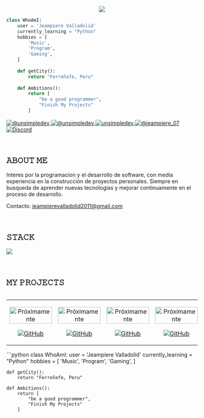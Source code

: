 <!-- Typing SVG by DenverCoder1 - https://github.com/DenverCoder1/readme-typing-svg -->
<p align="center">
  <a href="https://github.com/DenverCoder1/readme-typing-svg">
    <img src="https://readme-typing-svg.herokuapp.com?lines=Jeampiere+Valladolid%3B+Hello+World%3B+Ferre%C3%B1afe-Per%C3%BA&center=true&width=500&height=60">
  </a>
</p>

```python
class WhoAmI:
    user = 'Jeampiere Valladolid'  
    currently_learning = "Python"          
    hobbies = [                                
        'Music',
        'Program',
        'Gaming',
    ]
   
    def getCity():
        return "Ferreñafe, Peru"         
   
    def Ambitions():
        return [
            "be a good programmer",
            "Finish My Projects"
        ]
```
<p align="left">
  <a href="https://www.youtube.com/@JeampiereSmithValladolidVe-p8f" target="blank">
    <img align="center" src="https://img.shields.io/badge/YouTube-FF0000?style=for-the-badge&logo=youtube&logoColor=white" alt="@unsimpledev" />
  </a>
  <a href="https://www.tiktok.com/@jeampiere07" target="blank">
    <img align="center" src="https://img.shields.io/badge/TikTok-000000?style=for-the-badge&logo=tiktok&logoColor=white" alt="@unsimpledev" />
  </a>
  <a href="https://fb.com/jeampierevalladolid" target="blank">
    <img align="center" src="https://img.shields.io/badge/Facebook-1877F2?style=for-the-badge&logo=facebook&logoColor=white" alt="unsimpledev" />
  </a>
  <a href="https://www.instagram.com/jeampiere_07" target="blank">
    <img align="center" src="https://img.shields.io/badge/Instagram-E4405F?style=for-the-badge&logo=instagram&logoColor=white" alt="@jeampiere_07" />
  </a>
  <a href="https://discord.com/users/1205570654720491545" target="blank">
    <img align="center" src="https://img.shields.io/badge/Discord-5865F2?style=for-the-badge&logo=discord&logoColor=white" alt="Discord" />
  </a>
</p>

<br>
<h2>𝙰𝙱𝙾𝚄𝚃 𝙼𝙴</h2>
<!--Intro start-->

<p align="left">
Interes por la programacion y el desarrollo de software, con media experiencia en la construcción de proyectos personales. Siempre en busqueda de aprender nuevas tecnologías y mejorar continuamente en el proceso de desarrollo.

Contacto: jeampierevalladolid2011@gmail.com
<!--Intro end-->
  </p>
<br>

<h2>𝚂𝚃𝙰𝙲𝙺</h2>
<!--tech stack icons-->
<p align="left">
  <a href="https://skillicons.dev">
    <img src="https://skillicons.dev/icons?i=vscode,html,py,css&perline=4" />
  </a>
</p>
<br>

<!--tech stack icons-->
<div id="proyectos">
<h2>𝙼𝚈 𝙿𝚁𝙾𝙹𝙴𝙲𝚃𝚂</h2>

<table align="left">
<tr border="none">

  <td width="25%" align="center">
    <p align="center">
      <img align="center" width="100%" src="https://via.placeholder.com/300x200?text=Pr%C3%B3ximamente" alt="Próximamente" />
    </p>
    <p align="center">
      <a href="https://github.com/JeampiereValladolid" target="blank">
        <img align="center" src="https://img.shields.io/badge/GitHub-100000?style=for-the-badge&logo=github&logoColor=white" alt="GitHub" />
      </a>
    </p>       
  </td>

  <td width="25%" align="center">
    <p align="center">
      <img align="center" width="100%" src="https://via.placeholder.com/300x200?text=Pr%C3%B3ximamente" alt="Próximamente" />
    </p>
    <p align="center">
      <a href="https://github.com/JeampiereValladolid" target="blank">
        <img align="center" src="https://img.shields.io/badge/GitHub-100000?style=for-the-badge&logo=github&logoColor=white" alt="GitHub" />
      </a>
    </p>       
  </td>

  <td width="25%" align="center">
    <p align="center">
      <img align="center" width="100%" src="https://via.placeholder.com/300x200?text=Pr%C3%B3ximamente" alt="Próximamente" />
    </p>
    <p align="center">
      <a href="https://github.com/JeampiereValladolid" target="blank">
        <img align="center" src="https://img.shields.io/badge/GitHub-100000?style=for-the-badge&logo=github&logoColor=white" alt="GitHub" />
      </a>
    </p>       
  </td>

  <td width="25%" align="center">
    <p align="center">
      <img align="center" width="100%" src="https://via.placeholder.com/300x200?text=Pr%C3%B3ximamente" alt="Próximamente" />
    </p>
    <p align="center">
      <a href="https://github.com/JeampiereValladolid" target="blank">
        <img align="center" src="https://img.shields.io/badge/GitHub-100000?style=for-the-badge&logo=github&logoColor=white" alt="GitHub" />
      </a>
    </p>       
  </td>
</tr>
</table>
</div>
```python
class WhoAmI:
    user = 'Jeampiere Valladolid'  
    currently_learning = "Python"          
    hobbies = [                                
        'Music',
        'Program',
        'Gaming',
    ]
   
    def getCity():
        return "Ferreñafe, Peru"         
   
    def Ambitions():
        return [
            "be a good programmer",
            "Finish My Projects"
        ]
```
